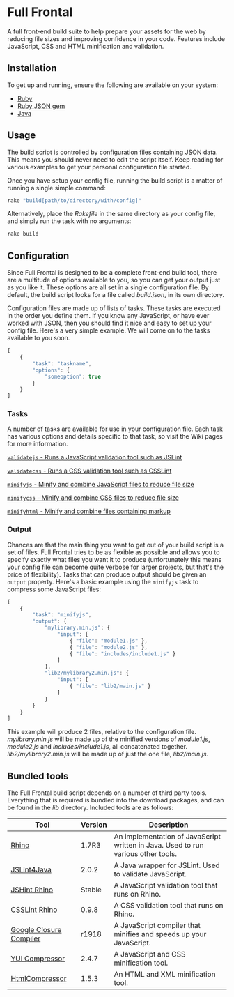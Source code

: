 Full Frontal
============

A full front-end build suite to help prepare your assets for the web by reducing file sizes and improving confidence in your code. Features include JavaScript, CSS and HTML minification and validation.

## Installation

To get up and running, ensure the following are available on your system:

 - [Ruby](http://www.ruby-lang.org/en/downloads/)
 - [Ruby JSON gem](http://flori.github.com/json/)
 - [Java](http://java.com/en/download/index.jsp)

## Usage

The build script is controlled by configuration files containing JSON data. This means you should never need to edit the script itself. Keep reading for various examples to get your personal configuration file started.

Once you have setup your config file, running the build script is a matter of running a single simple command:

```ruby
rake "build[path/to/directory/with/config]"
```

Alternatively, place the *Rakefile* in the same directory as your config file, and simply run the task with no arguments:

```ruby
rake build
```
    
## Configuration

Since Full Frontal is designed to be a complete front-end build tool, there are a multitude of options available to you, so you can get your output just as you like it. These options are all set in a single configuration file. By default, the build script looks for a file called *build.json*, in its own directory.

Configuration files are made up of lists of tasks. These tasks are executed in the order you define them. If you know any JavaScript, or have ever worked with JSON, then you should find it nice and easy to set up your config file. Here's a very simple example. We will come on to the tasks available to you soon.

```javascript
[
    {
        "task": "taskname",
        "options": {
            "someoption": true
        }
    }
]
```

### Tasks

A number of tasks are available for use in your configuration file. Each task has various options and details specific to that task, so visit the Wiki pages for more information.

[`validatejs` - Runs a JavaScript validation tool such as JSLint](https://github.com/jamesallardice/full-frontal/wiki/The-'validatejs'-task)

[`validatecss` - Runs a CSS validation tool such as CSSLint](https://github.com/jamesallardice/full-frontal/wiki/The-'validatejs'-task)

[`minifyjs` - Minify and combine JavaScript files to reduce file size](https://github.com/jamesallardice/full-frontal/wiki/The-'minifyjs'-task)

[`minifycss` - Minify and combine CSS files to reduce file size](https://github.com/jamesallardice/full-frontal/wiki/The-'minifycss'-task)

[`minifyhtml` - Minify and combine files containing markup](https://github.com/jamesallardice/full-frontal/wiki/The-'minifyhtml'-task)

### Output

Chances are that the main thing you want to get out of your build script is a set of files. Full Frontal tries to be as flexible as possible and allows you to specify exactly what files you want it to produce (unfortunately this means your config file can become quite verbose for larger projects, but that's the price of flexibility). Tasks that can produce output should be given an `output` property. Here's a basic example using the `minifyjs` task to compress some JavaScript files:

```javascript
[
    {
        "task": "minifyjs",
        "output": {
            "mylibrary.min.js": {
                "input": [
                    { "file": "module1.js" },
                    { "file": "module2.js" },
                    { "file": "includes/include1.js" }
                ]
            },
            "lib2/mylibrary2.min.js": {
                "input": [
                    { "file": "lib2/main.js" }
                ]
            }
        }
    }
]
```

This example will produce 2 files, relative to the configuration file. *mylibrary.min.js* will be made up of the minified versions of *module1.js*, *module2.js* and *includes/include1.js*, all concatenated together. *lib2/mylibrary2.min.js* will be made up of just the one file, *lib2/main.js*.

## Bundled tools

The Full Frontal build script depends on a number of third party tools. Everything that is required is bundled into the download packages, and can be found in the *lib* directory. Included tools are as follows:

<table>
<thead>
<tr>
<th>Tool</th>
<th>Version</th>
<th>Description</th>
</tr>
</thead>
<tbody>
<tr>
<td><a href="http://www.mozilla.org/rhino/">Rhino</a></td>
<td>1.7R3</td>
<td>An implementation of JavaScript written in Java. Used to run various other tools.</td>
</tr>
<tr>
<td><a href="http://code.google.com/p/jslint4java/">JSLint4Java</a></td>
<td>2.0.2</td>
<td>A Java wrapper for JSLint. Used to validate JavaScript.</td>
</tr>
<tr>
<td><a href="http://www.jshint.com/">JSHint Rhino</a></td>
<td>Stable</td>
<td>A JavaScript validation tool that runs on Rhino.</td>
</tr>
<tr>
<td><a href="http://csslint.net/">CSSLint Rhino</a></td>
<td>0.9.8</td>
<td>A CSS validation tool that runs on Rhino.</td>
</tr>
<tr>
<td><a href="https://developers.google.com/closure/compiler/">Google Closure Compiler</a></td>
<td>r1918</td>
<td>A JavaScript compiler that minifies and speeds up your JavaScript.</td>
</tr>
<tr>
<td><a href="http://developer.yahoo.com/yui/compressor/">YUI Compressor</a></td>
<td>2.4.7</td>
<td>A JavaScript and CSS minification tool.</td>
</tr>
<tr>
<td><a href="http://code.google.com/p/htmlcompressor/">HtmlCompressor</a></td>
<td>1.5.3</td>
<td>An HTML and XML minification tool.</td>
</tr>
</tbody>
</table>
